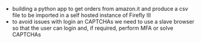 - building a python app to get orders from amazon.it and produce a csv file to be imported in a self hosted instance of Firefly III
- to avoid issues with login an CAPTCHAs we need to use a slave browser so that the user can login and, if required, perform MFA or solve CAPTCHAs
